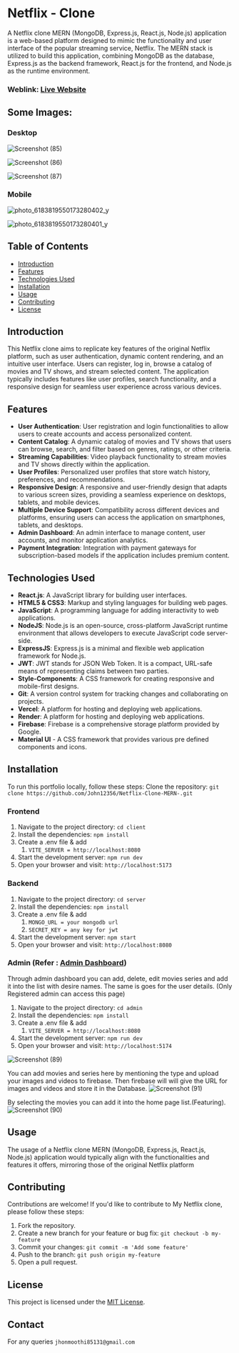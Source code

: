 # Netflix - Clone

A Netflix clone MERN (MongoDB, Express.js, React.js, Node.js) application is a web-based platform designed to mimic the functionality and user interface of the popular streaming service, Netflix. The MERN stack is utilized to build this application, combining MongoDB as the database, Express.js as the backend framework, React.js for the frontend, and Node.js as the runtime environment.

### Weblink: [Live Website](https://netflix-clone-mern-eight.vercel.app/)
## Some Images:
### Desktop

![Screenshot (85)](https://github.com/John12356/Netflix-Clone-MERN/assets/91779049/75489bbe-9425-4f42-a188-f5563ef9efcc)

![Screenshot (86)](https://github.com/John12356/Netflix-Clone-MERN/assets/91779049/06281f2a-1a10-4ae9-9baf-b481b53878c0)

![Screenshot (87)](https://github.com/John12356/Netflix-Clone-MERN/assets/91779049/8aea5682-23b3-4b35-963b-224ddce44e0b)


### Mobile
![photo_6183819550173280402_y](https://github.com/John12356/Netflix-Clone-MERN/assets/91779049/9fe80820-a23f-49eb-8c71-8390785306ba)

![photo_6183819550173280401_y](https://github.com/John12356/Netflix-Clone-MERN/assets/91779049/3fe952d7-bacb-4b8d-a1e9-a7ff405f3477)

## Table of Contents
- [Introduction](#introduction)
- [Features](#features)
- [Technologies Used](#technologies-used)
- [Installation](#installation)
- [Usage](#usage)
- [Contributing](#contributing)
- [License](#license)

## Introduction
This Netflix clone aims to replicate key features of the original Netflix platform, such as user authentication, dynamic content rendering, and an intuitive user interface. Users can register, log in, browse a catalog of movies and TV shows, and stream selected content. The application typically includes features like user profiles, search functionality, and a responsive design for seamless user experience across various devices.

## Features

- **User Authentication**: User registration and login functionalities to allow users to create accounts and access personalized content.
- **Content Catalog**: A dynamic catalog of movies and TV shows that users can browse, search, and filter based on genres, ratings, or other criteria.
- **Streaming Capabilities**: Video playback functionality to stream movies and TV shows directly within the application.
- **User Profiles**: Personalized user profiles that store watch history, preferences, and recommendations.
- **Responsive Design**: A responsive and user-friendly design that adapts to various screen sizes, providing a seamless experience on desktops, tablets, and mobile devices.
- **Multiple Device Support**: Compatibility across different devices and platforms, ensuring users can access the application on smartphones, tablets, and desktops.
- **Admin Dashboard**: An admin interface to manage content, user accounts, and monitor application analytics.
- **Payment Integration**: Integration with payment gateways for subscription-based models if the application includes premium content.

## Technologies Used
- **React.js**: A JavaScript library for building user interfaces.
- **HTML5 & CSS3**: Markup and styling languages for building web pages.
- **JavaScript**: A programming language for adding interactivity to web applications.
- **NodeJS**: Node.js is an open-source, cross-platform JavaScript runtime environment that allows developers to execute JavaScript code server-side.
- **ExpressJS**: Express.js is a minimal and flexible web application framework for Node.js.
- **JWT**: JWT stands for JSON Web Token. It is a compact, URL-safe means of representing claims between two parties.
- **Style-Components**: A CSS framework for creating responsive and mobile-first designs.
- **Git**: A version control system for tracking changes and collaborating on projects.
- **Vercel**: A platform for hosting and deploying web applications.
- **Render**: A platform for hosting and deploying web applications.
- **Firebase**: Firebase is a comprehensive storage platform provided by Google.
- **Material UI** - A CSS framework that provides various pre defined components and icons.

## Installation
To run this portfolio locally, follow these steps:
Clone the repository: `git clone https://github.com/John12356/Netflix-Clone-MERN-.git`

### Frontend
1. Navigate to the project directory: `cd client`
2. Install the dependencies: `npm install`
3. Create a .env file & add
   1. `VITE_SERVER = http://localhost:8080`
5. Start the development server: `npm run dev`
6. Open your browser and visit: `http://localhost:5173`
   
### Backend
1. Navigate to the project directory: `cd server`
2. Install the dependencies: `npm install`
3. Create a .env file & add
   1. `MONGO_URL = your mongodb url`
   2. `SECRET_KEY = any key for jwt`
4. Start the development server: `npm start`
5. Open your browser and visit: `http://localhost:8080`
   
### Admin (Refer : [Admin Dashboard](https://github.com/John12356/Fully-Responsive-Dashboard))
Through admin dashboard you can add, delete, edit movies series and add it into the list with desire names. The same is goes for the user details.
(Only Registered admin can access this page)

1. Navigate to the project directory: `cd admin`
2. Install the dependencies: `npm install`
3. Create a .env file & add
   1. `VITE_SERVER = http://localhost:8080`
4. Start the development server: `npm run dev`
5. Open your browser and visit: `http://localhost:5174`

![Screenshot (89)](https://github.com/John12356/Netflix-Clone-MERN/assets/91779049/bc3e5035-65a5-465d-95e2-0986b666ca5e)

You can add movies and series here by mentioning the type and upload your images and videos to firebase.
Then firebase will will give the URL for images and videos and store it in the Database.
![Screenshot (91)](https://github.com/John12356/Netflix-Clone-MERN/assets/91779049/d3c50ce8-19f4-4f4b-8e59-e893e9f71b59)

By selecting the movies you can add it into the home page list.(Featuring).
![Screenshot (90)](https://github.com/John12356/Netflix-Clone-MERN/assets/91779049/affc5342-d710-4a64-ac58-5953bc174757)

## Usage
The usage of a Netflix clone MERN (MongoDB, Express.js, React.js, Node.js) application would typically align with the functionalities and features it offers, mirroring those of the original Netflix platform
## Contributing
Contributions are welcome! If you'd like to contribute to My Netflix clone, please follow these steps:

1. Fork the repository.
2. Create a new branch for your feature or bug fix: `git checkout -b my-feature`
3. Commit your changes: `git commit -m 'Add some feature'`
4. Push to the branch: `git push origin my-feature`
5. Open a pull request.

## License
This project is licensed under the [MIT License](LICENSE).
## Contact
For any queries `jhonmoothi85131@gmail.com`
